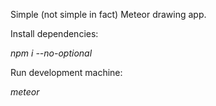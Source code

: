 Simple (not simple in fact) Meteor drawing app.

Install dependencies:

*npm i --no-optional*

Run development machine:

*meteor*

